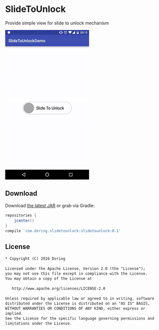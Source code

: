 SlideToUnlock
=======

Provide simple view for slide to unlock mechanism

![](static/unlock_demo.gif)



Download
--------

Download [the latest JAR][1] or grab via Gradle:
```groovy
repositories {
    jcenter()
}
compile 'com.doring.slidetounlock:slidetounlock:0.1'
```



License
--------

    * Copyright (C) 2016 Doring

    Licensed under the Apache License, Version 2.0 (the "License");
    you may not use this file except in compliance with the License.
    You may obtain a copy of the License at

       http://www.apache.org/licenses/LICENSE-2.0

    Unless required by applicable law or agreed to in writing, software
    distributed under the License is distributed on an "AS IS" BASIS,
    WITHOUT WARRANTIES OR CONDITIONS OF ANY KIND, either express or implied.
    See the License for the specific language governing permissions and
    limitations under the License.


 [1]: https://search.maven.org/remote_content?g=com.doring.slidetounlock&a=picasso&v=LATEST
